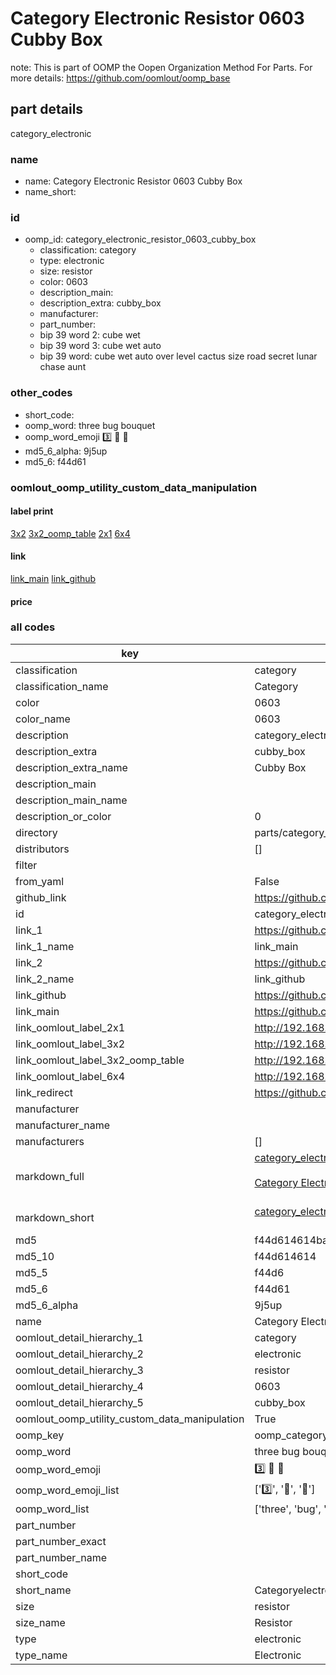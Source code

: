 # Category Electronic Resistor 0603 Cubby Box  

note: This is part of OOMP the Oopen Organization Method For Parts. For more details: https://github.com/oomlout/oomp_base

##  part details
  



category_electronic



### name
* name: Category Electronic Resistor 0603 Cubby Box
* name_short: 
### id
* oomp_id: category_electronic_resistor_0603_cubby_box
  * classification: category
  * type: electronic
  * size: resistor
  * color: 0603
  * description_main: 
  * description_extra: cubby_box
  * manufacturer: 
  * part_number: 
  * bip 39 word 2: cube wet
  * bip 39 word 3: cube wet auto
  * bip 39 word: cube wet auto over level cactus size road secret lunar chase aunt

### other_codes
* short_code: 
* oomp_word: three bug bouquet
* oomp_word_emoji :three: :bug: :bouquet:
* md5_6_alpha: 9j5up
* md5_6: f44d61






### oomlout_oomp_utility_custom_data_manipulation
#### label print
[3x2](http://192.168.1.245:1112/?label=oomp%209j5up)
[3x2_oomp_table](http://192.168.1.108:1112/?label=oomp%209j5up)
[2x1](http://192.168.1.242:1112/?label=oomp%209j5up)
[6x4](http://192.168.1.55:1112/?label=oomp%209j5up)    

#### link

[link_main](https://github.com/oomlout/oomlout_oomp_version_1_messy/tree/main/parts/category_electronic_resistor_0603_cubby_box) [link_github](https://github.com/oomlout/oomlout_oomp_version_1_messy/tree/main/parts/category_electronic_resistor_0603_cubby_box)                             

#### price







### all codes 
| key | value |  
| --- | --- |  
| classification | category |  
| classification_name | Category |  
| color | 0603 |  
| color_name | 0603 |  
| description | category_electronic |  
| description_extra | cubby_box |  
| description_extra_name | Cubby Box |  
| description_main |  |  
| description_main_name |  |  
| description_or_color | 0  |  
| directory | parts/category_electronic_resistor_0603_cubby_box |  
| distributors | [] |  
| filter |  |  
| from_yaml | False |  
| github_link | https://github.com/oomlout/oomlout_oomp_part_src/tree/main/parts/category_electronic_resistor_0603_cubby_box |  
| id | category_electronic_resistor_0603_cubby_box |  
| link_1 | https://github.com/oomlout/oomlout_oomp_version_1_messy/tree/main/parts/category_electronic_resistor_0603_cubby_box |  
| link_1_name | link_main |  
| link_2 | https://github.com/oomlout/oomlout_oomp_version_1_messy/tree/main/parts/category_electronic_resistor_0603_cubby_box |  
| link_2_name | link_github |  
| link_github | https://github.com/oomlout/oomlout_oomp_version_1_messy/tree/main/parts/category_electronic_resistor_0603_cubby_box |  
| link_main | https://github.com/oomlout/oomlout_oomp_version_1_messy/tree/main/parts/category_electronic_resistor_0603_cubby_box |  
| link_oomlout_label_2x1 | http://192.168.1.242:1112/?label=oomp%209j5up |  
| link_oomlout_label_3x2 | http://192.168.1.245:1112/?label=oomp%209j5up |  
| link_oomlout_label_3x2_oomp_table | http://192.168.1.108:1112/?label=oomp%209j5up |  
| link_oomlout_label_6x4 | http://192.168.1.55:1112/?label=oomp%209j5up |  
| link_redirect | https://github.com/oomlout/oomlout_oomp_version_1_messy/tree/main/parts/category_electronic_resistor_0603_cubby_box |  
| manufacturer |  |  
| manufacturer_name |  |  
| manufacturers | [] |  
| markdown_full | [category_electronic_resistor_0603_cubby_box](none)<br>[](none)<br>[Category Electronic Resistor 0603 Cubby Box](none)<br><br> |  
| markdown_short | [category_electronic_resistor_0603_cubby_box](none)<br><br> |  
| md5 | f44d614614baf93c804059de1f3e61ab |  
| md5_10 | f44d614614 |  
| md5_5 | f44d6 |  
| md5_6 | f44d61 |  
| md5_6_alpha | 9j5up |  
| name | Category Electronic Resistor 0603 Cubby Box |  
| oomlout_detail_hierarchy_1 | category |  
| oomlout_detail_hierarchy_2 | electronic |  
| oomlout_detail_hierarchy_3 | resistor |  
| oomlout_detail_hierarchy_4 | 0603 |  
| oomlout_detail_hierarchy_5 | cubby_box |  
| oomlout_oomp_utility_custom_data_manipulation | True |  
| oomp_key | oomp_category_electronic_resistor_0603_cubby_box |  
| oomp_word | three bug bouquet |  
| oomp_word_emoji | :three: :bug: :bouquet: |  
| oomp_word_emoji_list | [':three:', ':bug:', ':bouquet:'] |  
| oomp_word_list | ['three', 'bug', 'bouquet'] |  
| part_number |  |  
| part_number_exact |  |  
| part_number_name |  |  
| short_code |  |  
| short_name | Categoryelectronic |  
| size | resistor |  
| size_name | Resistor |  
| type | electronic |  
| type_name | Electronic |  
